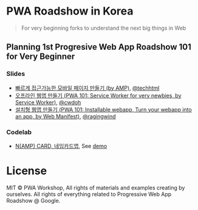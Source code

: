 # PWA Roadshow in Korea

> For very beginning forks to understand the next big things in Web

## Planning 1st Progresive Web App Roadshow 101 for Very Beginner

### Slides

- [빠르게 접근가능한 모바일 페이지 만들기 (by AMP)](https://github.com/pwa-workshop/roadshow/blob/master/amp-101.md), [@techhtml](https://github.com/techhtml)
- [오프라인 웹앱 만들기 (PWA 101: Service Worker for very newbies, by Service Worker)](https://github.com/pwa-workshop/roadshow/blob/master/pwa-sw-101.md), [@cwdoh](https://github.com/cwdoh)
- [설치형 웹앱 만들기 (PWA 101: Installable webapp, Turn your webapp into an app, by Web Manifest)](https://github.com/pwa-workshop/roadshow/blob/master/pwa-installable-webapp-101.md), [@ragingwind](https://github.com/ragingwind)

### Codelab

- [N(AMP) CARD, 네임카드앱](https://github.com/pwa-workshop/namp-card), See [demo](https://pwa-workshop.github.io/namp-card/)

# License

MIT © PWA Workshop, All rights of materials and examples creating by ourselves. All rights of everything related to Progressive Web App Roadshow @ Google.
